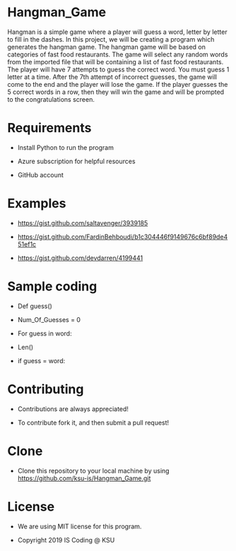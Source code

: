 # Hangman_Game

Hangman is a simple game where a player will guess a word, letter by letter to fill in the dashes. In this project, we will be creating a program which generates the hangman game. The hangman game will be based on categories of fast food restaurants. The game will select any random words from the imported file that will be containing a list of fast food restaurants. The player will have 7 attempts to guess the correct word. You must guess 1 letter at a time. After the 7th attempt of incorrect guesses, the game will come to the end and the player will lose the game. If the player guesses the 5 correct words in a row, then they will win the game and will be prompted to the congratulations screen. 

# Requirements

- Install Python to run the program

- Azure subscription for helpful resources

- GitHub account

# Examples

- https://gist.github.com/saltavenger/3939185

- https://gist.github.com/FardinBehboudi/b1c304446f9149676c6bf89de451ef1c

- https://gist.github.com/devdarren/4199441

# Sample coding

- Def guess() 

- Num_Of_Guesses = 0 

- For guess in word: 

- Len() 

- if guess = word: 

# Contributing

- Contributions are always appreciated! 

- To contribute fork it, and then submit a pull request! 

# Clone

- Clone this repository to your local machine by using https://github.com/ksu-is/Hangman_Game.git

# License

- We are using MIT license for this program.  

- Copyright 2019 IS Coding @ KSU
